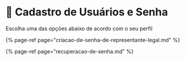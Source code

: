 # 🔑 Cadastro de Usuários e Senha

Escolha uma das opções abaixo de acordo com o seu perfil

{% page-ref page="criacao-de-senha-de-representante-legal.md" %}

{% page-ref page="recuperacao-de-senha.md" %}

